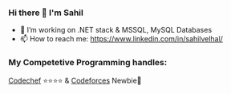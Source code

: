 ### Hi there 👋 I'm Sahil


<!--
**sahil-777/sahil-777** is a ✨ _special_ ✨ repository because its `README.md` (this file) appears on your GitHub profile.
Here are some ideas to get you started:
-->
- 🔭 I’m working on .NET stack & MSSQL, MySQL Databases 
- 📫 How to reach me: https://www.linkedin.com/in/sahilvelhal/ 
 <!--
  😄 Pronouns: ...
- ⚡ Fun fact: ...
  -->
  <!--👯 I’m looking to collaborate on ...
- 🤔 I’m looking for help with ...
- 💬 Ask me about ...-->
  
### My Competetive Programming handles:
[Codechef](https://www.codechef.com/users/thunderboltz_) ⭐⭐⭐⭐ & 
[Codeforces](https://codeforces.com/profile/thunderboltz) Newbie👶

